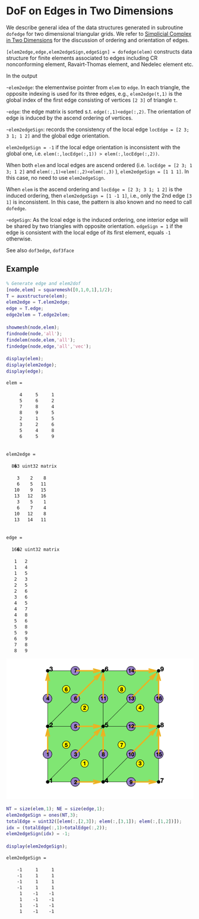 # DoF on Edges in Two Dimensions

We describe general idea of the data structures generated in subroutine 
`dofedge` for two dimensional triangular grids. We refer to [Simplicial Complex in Two Dimensions](../mesh/sc.html) for the discussion of ordering and orientation of edges.

`[elem2edge,edge,elem2edgeSign,edgeSign] = dofedge(elem)` constructs data structure for finite elements associated to edges including CR nonconforming element, Ravairt-Thomas element, and Nedelec element etc.
 
In the output

-`elem2edge`: the elementwise pointer from `elem` to `edge`. In each triangle, the opposite indexing is used for its three edges, e.g., `elem2edge(t,1)` is the global index of the first edge consisting of vertices `[2 3]` of triangle `t`.
 
-`edge`: the edge matrix is sorted s.t. `edge(:,1)<edge(:,2)`. The orientation of edge is induced by the ascend ordering of vertices.
 
-`elem2edgeSign`: records the consistency of the local edge `locEdge = [2 3; 3 1; 1 2]` and the global edge orientation. 

  `elem2edgeSign = -1` if the local edge orientation is inconsistent with the global one, i.e. `elem(:,locEdge(:,1)) > elem(:,locEdge(:,2))`. 
  
  When both `elem` and local edges are ascend ordered (i.e. `locEdge = [2 3; 1 3; 1 2]` and `elem(:,1)<elem(:,2)<elem(:,3)` ), `elem2edgeSign = [1 1 1]`. In this case, no need to use `elem2edgeSign`. 
  
  When `elem` is the ascend ordering and `locEdge = [2 3; 3 1; 1 2]` is the induced ordering, then `elem2edgeSign = [1 -1 1]`, i.e., only the 2nd edge `[3 1]` is inconsistent. In this case, the pattern is also known and no need to call `dofedge`.
 
-`edgeSign`: As the lcoal edge is the induced ordering, one interior edge will be shared by two triangles with opposite orientation. `edgeSign = 1` if the edge is consistent with the local edge of its first element, equals `-1` otherwise. 

See also `dof3edge`, `dof3face`

## Example


```matlab
% Generate edge and elem2dof
[node,elem] = squaremesh([0,1,0,1],1/2);
T = auxstructure(elem);
elem2edge = T.elem2edge;
edge = T.edge;
edge2elem = T.edge2elem;

showmesh(node,elem);
findnode(node,'all');
findelem(node,elem,'all');
findedge(node,edge,'all','vec');

display(elem);
display(elem2edge);
display(edge);
```

    
    elem =
    
         4     5     1
         5     6     2
         7     8     4
         8     9     5
         2     1     5
         3     2     6
         5     4     8
         6     5     9
    
    
    elem2edge =
    
      8�3 uint32 matrix
    
        3    2    8
        6    5   11
       10    9   15
       13   12   16
        3    5    1
        6    7    4
       10   12    8
       13   14   11
    
    
    edge =
    
      16�2 uint32 matrix
    
       1   2
       1   4
       1   5
       2   3
       2   5
       2   6
       3   6
       4   5
       4   7
       4   8
       5   6
       5   8
       5   9
       6   9
       7   8
       8   9
    



    
![png](dofedgedoc_files/dofedgedoc_3_1.png)
    



```matlab
NT = size(elem,1); NE = size(edge,1);
elem2edgeSign = ones(NT,3);
totalEdge = uint32([elem(:,[2,3]); elem(:,[3,1]); elem(:,[1,2])]);
idx = (totalEdge(:,1)>totalEdge(:,2));
elem2edgeSign(idx) = -1;

display(elem2edgeSign);
```

    
    elem2edgeSign =
    
        -1     1     1
        -1     1     1
        -1     1     1
        -1     1     1
         1    -1    -1
         1    -1    -1
         1    -1    -1
         1    -1    -1
    



```matlab

```
